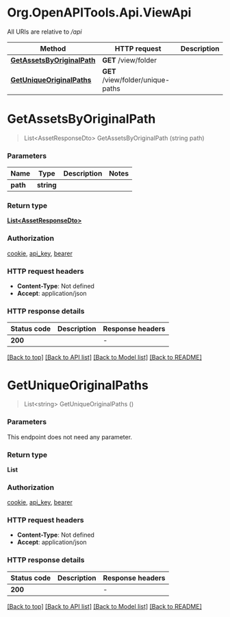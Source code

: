 # Org.OpenAPITools.Api.ViewApi

All URIs are relative to */api*

| Method | HTTP request | Description |
|--------|--------------|-------------|
| [**GetAssetsByOriginalPath**](ViewApi.md#getassetsbyoriginalpath) | **GET** /view/folder |  |
| [**GetUniqueOriginalPaths**](ViewApi.md#getuniqueoriginalpaths) | **GET** /view/folder/unique-paths |  |

<a id="getassetsbyoriginalpath"></a>
# **GetAssetsByOriginalPath**
> List&lt;AssetResponseDto&gt; GetAssetsByOriginalPath (string path)




### Parameters

| Name | Type | Description | Notes |
|------|------|-------------|-------|
| **path** | **string** |  |  |

### Return type

[**List&lt;AssetResponseDto&gt;**](AssetResponseDto.md)

### Authorization

[cookie](../README.md#cookie), [api_key](../README.md#api_key), [bearer](../README.md#bearer)

### HTTP request headers

 - **Content-Type**: Not defined
 - **Accept**: application/json


### HTTP response details
| Status code | Description | Response headers |
|-------------|-------------|------------------|
| **200** |  |  -  |

[[Back to top]](#) [[Back to API list]](../../README.md#documentation-for-api-endpoints) [[Back to Model list]](../../README.md#documentation-for-models) [[Back to README]](../../README.md)

<a id="getuniqueoriginalpaths"></a>
# **GetUniqueOriginalPaths**
> List&lt;string&gt; GetUniqueOriginalPaths ()




### Parameters
This endpoint does not need any parameter.
### Return type

**List<string>**

### Authorization

[cookie](../README.md#cookie), [api_key](../README.md#api_key), [bearer](../README.md#bearer)

### HTTP request headers

 - **Content-Type**: Not defined
 - **Accept**: application/json


### HTTP response details
| Status code | Description | Response headers |
|-------------|-------------|------------------|
| **200** |  |  -  |

[[Back to top]](#) [[Back to API list]](../../README.md#documentation-for-api-endpoints) [[Back to Model list]](../../README.md#documentation-for-models) [[Back to README]](../../README.md)

